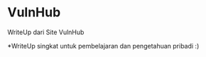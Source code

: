# VulnHub
WriteUp dari Site VulnHub

*WriteUp singkat untuk pembelajaran dan pengetahuan pribadi :)
